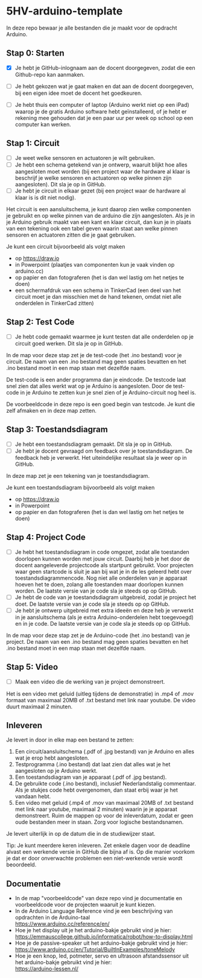 # 5HV-arduino-template
In deze repo bewaar je alle bestanden die je maakt voor de opdracht Arduino.

## Stap 0: Starten
- [x]	Je hebt je GitHub-inlognaam aan de docent doorgegeven, zodat die een Github-repo kan aanmaken.
- [ ]	Je hebt gekozen wat je gaat maken en dat aan de docent doorgegeven, bij een eigen idee moet de docent het goedkeuren.
- [ ]	Je hebt thuis een computer of laptop (Arduino werkt niet op een iPad) waarop je de gratis Arduino software hebt geïnstalleerd, of je hebt er rekening mee gehouden dat je een paar uur per week op school op een computer kan werken.


## Stap 1: Circuit

- [ ] Je weet welke sensoren en actuatoren je wilt gebruiken.
- [ ] Je hebt een schema getekend van je ontwerp, waaruit blijkt hoe alles aangesloten moet worden (bij een project waar de hardware al klaar is beschrijf je welke sensoren en actuatoren op welke pinnen zijn aangesloten). Dit sla je op in GitHub.
- [ ] Je hebt je circuit in elkaar gezet (bij een project waar de hardware al klaar is is dit niet nodig).

Het circuit is een aansluitschema, je kunt daarop zien welke componenten je gebruikt en op welke pinnen van de arduino die zijn aangesloten. Als je in je Arduino gebruik maakt van een kant en klaar circuit, dan kun je in plaats van een tekening ook een tabel geven waarin staat aan welke pinnen sensoren en actuatoren zitten die je gaat gebruiken.

Je kunt een circuit bijvoorbeeld als volgt maken
- op https://draw.io
- in Powerpoint (plaatjes van componenten kun je vaak vinden op arduino.cc)
- op papier en dan fotograferen (het is dan wel lastig om het netjes te doen)
- een schermafdruk van een schema in TinkerCad (een deel van het circuit moet je dan misschien met de hand tekenen, omdat niet alle onderdelen in TinkerCad zitten)


## Stap 2: Test Code
- [ ] Je hebt code gemaakt waarmee je kunt testen dat alle onderdelen op je circuit goed werken. Dit sla je op in GitHub.

In de map voor deze stap zet je de test-code (het .ino bestand) voor je circuit. De naam van een .ino bestand mag geen spaties bevatten en het .ino bestand moet in een map staan met dezelfde naam.

De test-code is een ander programma dan je eindcode. De testcode laat snel zien dat alles werkt wat op je Arduino is aangesloten. Door de test-code in je Arduino te zetten kun je snel zien of je Arduino-circuit nog heel is.

De voorbeeldcode in deze repo is een goed begin van testcode. Je kunt die zelf afmaken en in deze map zetten.

## Stap 3: Toestandsdiagram 
- [ ] Je hebt een toestandsdiagram gemaakt. Dit sla je op in GitHub.
- [ ] Je hebt je docent gevraagd om feedback over je toestandsdiagram. De feedback heb je verwerkt. Het uiteindelijke resultaat sla je weer op in GitHub.

In deze map zet je een tekening van je toestandsdiagram.

Je kunt een toestandsdiagram bijvoorbeeld als volgt maken
- op https://draw.io
- in Powerpoint
- op papier en dan fotograferen (het is dan wel lastig om het netjes te doen)

## Stap 4: Project Code

- [ ] Je hebt het toestandsdiagram in code omgezet, zodat alle toestanden doorlopen kunnen worden met jouw circuit. Daarbij heb je het door de docent aangeleverde projectcode als startpunt gebruikt. Voor projecten waar geen startcode is sluit je aan bij wat je in de les geleerd hebt over toestandsdiagrammencode. Nog niet alle onderdelen van je apparaat hoeven het te doen, zolang alle toestanden maar doorlopen kunnen worden. De laatste versie van je code sla je steeds op op GitHub.
- [ ]	Je hebt de code van je toestandsdiagram uitgebreid, zodat je project het doet. De laatste versie van je code sla je steeds op op GitHub.
- [ ]	Je hebt je ontwerp uitgebreid met extra ideeën en deze heb je verwerkt in je aansluitschema (als je extra Arduino-onderdelen hebt toegevoegd) en in je code. De laatste versie van je code sla je steeds op op GitHub.

In de map voor deze stap zet je de Arduino-code (het .ino bestand) van je project. De naam van een .ino bestand mag geen spaties bevatten en het .ino bestand moet in een map staan met dezelfde naam.

## Stap 5: Video
- [ ] Maak een video die de werking van je project demonstreert.

Het is een video met geluid (uitleg tijdens de demonstratie) in .mp4 of .mov formaat van maximaal 20MB of .txt bestand met link naar youtube. De video duurt maximaal 2 minuten.

## Inleveren
Je levert in door in elke map een bestand te zetten:
1.	Een circuit/aansluitschema (.pdf of .jpg bestand) van je Arduino en alles wat je erop hebt aangesloten.
2.	Testprogramma (.ino bestand) dat laat zien dat alles wat je het aangesloten op je Arduino werkt.
3.	Een toestandsdiagram van je apparaat (.pdf of .jpg bestand).
4.	De gebruikte code (.ino bestand), inclusief Nederlandstalig commentaar. Als je stukjes code hebt overgenomen, dan staat erbij waar je het vandaan hebt.
5.	Een video met geluid (.mp4 of .mov van maximaal 20MB of .txt bestand met link naar youtube, maximaal 2 minuten) waarin je je apparaat demonstreert.
Ruim de mappen op voor de inleverdatum, zodat er geen oude bestanden meer in staan. Zorg voor logische bestandsnamen.

Je levert uiterlijk in op de datum die in de studiewijzer staat.

Tip: Je kunt meerdere keren inleveren. Zet enkele dagen voor de deadline alvast een werkende versie in GitHub die bijna af is. Op die manier voorkom je dat er door onverwachte problemen een niet-werkende versie wordt beoordeeld.

## Documentatie
- In de map "voorbeeldcode" van deze repo vind je documentatie en voorbeeldcode voor de projecten waaruit je kunt kiezen.
- In de Arduino Language Reference vind je een beschrijving van opdrachten in de Arduino-taal <br>
https://www.arduino.cc/reference/en/
- Hoe je het display uit je het arduino-bakje gebruikt vind je hier: <br>
https://emmauscollege.github.io/informatica/robot/how-to-display.html
- Hoe je de passive-speaker uit het arduino-bakje gebruikt vind je hier: <br>
https://www.arduino.cc/en/Tutorial/BuiltInExamples/toneMelody
- Hoe je een knop, led, potmeter, servo en ultrasoon afstandssensor uit het arduino-bakje gebruikt vind je hier: <br>
https://arduino-lessen.nl/

